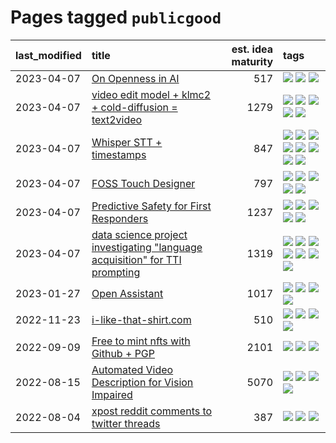 # Pages tagged `publicgood`

|last_modified|title|est. idea maturity|tags
|:---|:---|---:|:---|
|2023-04-07|[On Openness in AI](../on_openness_in_ai.md)|517|[![](https://img.shields.io/badge/tag-alignment-f14da)](../tags/alignment.md) [![](https://img.shields.io/badge/tag-publication-b7fb0)](../tags/publication.md) [![](https://img.shields.io/badge/tag-publicgood-b25b5)](../tags/publicgood.md)|
|2023-04-07|[video edit model + klmc2 + cold-diffusion = text2video](../video-edit-model-over-init-video.md)|1279|[![](https://img.shields.io/badge/tag-animation-c4fb38)](../tags/animation.md) [![](https://img.shields.io/badge/tag-meta-48fb29)](../tags/meta.md) [![](https://img.shields.io/badge/tag-publicgood-b25b5)](../tags/publicgood.md) [![](https://img.shields.io/badge/tag-stability-d5ffe)](../tags/stability.md) [![](https://img.shields.io/badge/tag-tooling-4db4d2)](../tags/tooling.md)|
|2023-04-07|[Whisper STT + timestamps](../whisper-stt-plus-timestamps.md)|847|[![](https://img.shields.io/badge/tag-colab-0e5ec)](../tags/colab.md) [![](https://img.shields.io/badge/tag-dataset-b4243e)](../tags/dataset.md) [![](https://img.shields.io/badge/tag-experimental-6013c8)](../tags/experimental.md) [![](https://img.shields.io/badge/tag-meta-48fb29)](../tags/meta.md) [![](https://img.shields.io/badge/tag-prompting-d548d8)](../tags/prompting.md) [![](https://img.shields.io/badge/tag-publicgood-b25b5)](../tags/publicgood.md) [![](https://img.shields.io/badge/tag-stability-d5ffe)](../tags/stability.md) [![](https://img.shields.io/badge/tag-tooling-4db4d2)](../tags/tooling.md)|
|2023-04-07|[FOSS Touch Designer](../FOSS_touch_designer.md)|797|[![](https://img.shields.io/badge/tag-alignment-f14da)](../tags/alignment.md) [![](https://img.shields.io/badge/tag-animation-c4fb38)](../tags/animation.md) [![](https://img.shields.io/badge/tag-publicgood-b25b5)](../tags/publicgood.md) [![](https://img.shields.io/badge/tag-tooling-4db4d2)](../tags/tooling.md) [![](https://img.shields.io/badge/tag-wip-12eec5)](../tags/wip.md)|
|2023-04-07|[Predictive Safety for First Responders](../safety-officer.md)|1237|[![](https://img.shields.io/badge/tag-completed-a68128)](../tags/completed.md) [![](https://img.shields.io/badge/tag-dataset-b4243e)](../tags/dataset.md) [![](https://img.shields.io/badge/tag-publication-b7fb0)](../tags/publication.md) [![](https://img.shields.io/badge/tag-publicgood-b25b5)](../tags/publicgood.md) [![](https://img.shields.io/badge/tag-wip-12eec5)](../tags/wip.md)|
|2023-04-07|[data science project investigating "language acquisition" for TTI prompting](../tti_language_aqcuisition.md)|1319|[![](https://img.shields.io/badge/tag-alignment-f14da)](../tags/alignment.md) [![](https://img.shields.io/badge/tag-dataset-b4243e)](../tags/dataset.md) [![](https://img.shields.io/badge/tag-experimental-6013c8)](../tags/experimental.md) [![](https://img.shields.io/badge/tag-prompting-d548d8)](../tags/prompting.md) [![](https://img.shields.io/badge/tag-publication-b7fb0)](../tags/publication.md) [![](https://img.shields.io/badge/tag-publicgood-b25b5)](../tags/publicgood.md) [![](https://img.shields.io/badge/tag-stability-d5ffe)](../tags/stability.md)|
|2023-01-27|[Open Assistant](../open-assistant.md)|1017|[![](https://img.shields.io/badge/tag-accessibility-fe4dc)](../tags/accessibility.md) [![](https://img.shields.io/badge/tag-publicgood-b25b5)](../tags/publicgood.md) [![](https://img.shields.io/badge/tag-stability-d5ffe)](../tags/stability.md) [![](https://img.shields.io/badge/tag-wip-12eec5)](../tags/wip.md)|
|2022-11-23|[i-like-that-shirt.com](../ilikethatshirt.com.md)|510|[![](https://img.shields.io/badge/tag-accessibility-fe4dc)](../tags/accessibility.md) [![](https://img.shields.io/badge/tag-completed-a68128)](../tags/completed.md) [![](https://img.shields.io/badge/tag-publicgood-b25b5)](../tags/publicgood.md) [![](https://img.shields.io/badge/tag-tooling-4db4d2)](../tags/tooling.md)|
|2022-09-09|[Free to mint nfts with Github + PGP](../free-to-mint-nfts_git_plus_pgp.md)|2101|[![](https://img.shields.io/badge/tag-publicgood-b25b5)](../tags/publicgood.md) [![](https://img.shields.io/badge/tag-tooling-4db4d2)](../tags/tooling.md) [![](https://img.shields.io/badge/tag-wip-12eec5)](../tags/wip.md)|
|2022-08-15|[Automated Video Description for Vision Impaired](../automated-video-description.md)|5070|[![](https://img.shields.io/badge/tag-accessibility-fe4dc)](../tags/accessibility.md) [![](https://img.shields.io/badge/tag-dataset-b4243e)](../tags/dataset.md) [![](https://img.shields.io/badge/tag-foundation-97a75e)](../tags/foundation.md) [![](https://img.shields.io/badge/tag-publicgood-b25b5)](../tags/publicgood.md)|
|2022-08-04|[xpost reddit comments to twitter threads](../reddit2twitter.md)|387|[![](https://img.shields.io/badge/tag-experimental-6013c8)](../tags/experimental.md) [![](https://img.shields.io/badge/tag-publicgood-b25b5)](../tags/publicgood.md) [![](https://img.shields.io/badge/tag-tooling-4db4d2)](../tags/tooling.md)|